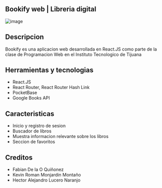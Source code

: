 
## Bookify web | Libreria digital
![image](https://github.com/KevinMonjardin/BookifyReact/assets/95378364/28cca485-f51e-44f5-bcef-fbc5c348951e)
## Descripcion
Bookify es una aplicacion web desarrollada en React.JS como parte de la clase de Programacion Web en el Instituto Tecnologico de Tijuana
## Herramientas y tecnologias

 - React.JS
 - React Router, React Router Hash Link
 - PocketBase
 - Google Books API
## Caracteristicas
 - Inicio y registro de sesion
 - Buscador de libros
 - Muestra informacion relevante sobre los libros
 - Seccion de favoritos
## Creditos
 -  Fabian De la O Quiñonez
 -  Kevin Roman Monjardin Montaño
 -  Hector Alejandro Lucero Naranjo
